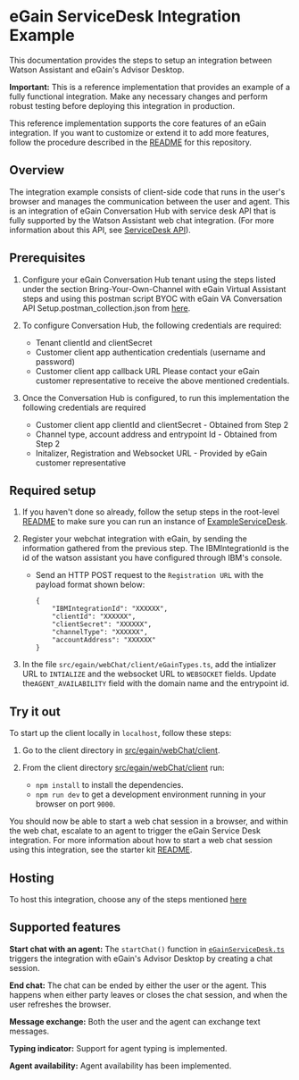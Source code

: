 # eGain ServiceDesk Integration Example

This documentation provides the steps to setup an integration between Watson Assistant and eGain's Advisor Desktop.

**Important:** This is a reference implementation that provides an example of a fully functional integration. Make any necessary changes and perform robust testing before deploying this integration in production.

This reference implementation supports the core features of an eGain integration. If you want to customize or extend it to add more features, follow the procedure described in the [README](../../../README.md) for this repository.

## Overview

The integration example consists of client-side code that runs in the user's browser and manages the communication between the user and agent. This is an integration of eGain Conversation Hub with service desk API that is fully supported by the Watson Assistant web chat integration. (For more information about this API, see [ServiceDesk API](https://github.com/watson-developer-cloud/assistant-web-chat-service-desk-starter/blob/main/docs/API.md)).

## Prerequisites

1. Configure your eGain Conversation Hub tenant using the steps listed under the section Bring-Your-Own-Channel with eGain Virtual Assistant steps and using this postman script BYOC with eGain VA Conversation API Setup.postman_collection.json from [here](https://ebrain.egain.com/kb/devcentral/content/EASY-8283/Bring-Your-Own-Channel).

2. To configure Conversation Hub, the following credentials are required:
    - Tenant clientId and clientSecret
    - Customer client app authentication credentials (username and password)
    - Customer client app callback URL
    Please contact your eGain customer representative to receive the above mentioned credentials.

3. Once the Conversation Hub is configured, to run this implementation the following credentials are required
    - Customer client app clientId and clientSecret - Obtained from Step 2
    - Channel type, account address and entrypoint Id - Obtained from Step 2
    - Initalizer, Registration and Websocket URL - Provided by eGain customer representative

## Required setup

1. If you haven't done so already, follow the setup steps in the root-level [README](../../../README.md#development) to make sure you can run an instance of [ExampleServiceDesk](../../example/webChat/README.md).

2. Register your webchat integration with eGain, by sending the information gathered from the previous step. The IBMIntegrationId is the id of the watson assistant you have configured through IBM's console.

    - Send an HTTP POST request to the `Registration URL` with the payload format shown below:

      ```
      {
          "IBMIntegrationId": "XXXXXX",
          "clientId": "XXXXXX",
          "clientSecret": "XXXXXX",
          "channelType": "XXXXXX",
          "accountAddress": "XXXXXX"
      }
      ```

3. In the file `src/egain/webChat/client/eGainTypes.ts`, add the intializer URL to `INTIALIZE` and the websocket URL to `WEBSOCKET` fields. Update the`AGENT_AVAILABILITY` field with the domain name and the entrypoint id.

## Try it out

To start up the client locally in `localhost`, follow these steps:

1. Go to the client directory in [src/egain/webChat/client](./client).

1. From the client directory [src/egain/webChat/client](./client) run:
    - `npm install` to install the dependencies.
    - `npm run dev` to get a development environment running in your browser on port `9000`.

You should now be able to start a web chat session in a browser, and within the web chat, escalate to an agent to trigger the eGain Service Desk integration. For more information about how to start a web chat session using this integration, see the starter kit [README](../../../README.md#development).

## Hosting

To host this integration, choose any of the steps mentioned [here](../../../README.md#custom-integrations-between-web-chat-and-service-desks)

## Supported features

**Start chat with an agent:** The `startChat()` function in [`eGainServiceDesk.ts`](./client/src/eGainServiceDesk.ts) triggers the integration with eGain's Advisor Desktop by creating a chat session.

**End chat:** The chat can be ended by either the user or the agent. This happens when either party leaves or closes the chat session, and when the user refreshes the browser.

**Message exchange:** Both the user and the agent can exchange text messages.

**Typing indicator:** Support for agent typing is implemented.

**Agent availability:** Agent availability has been implemented.
